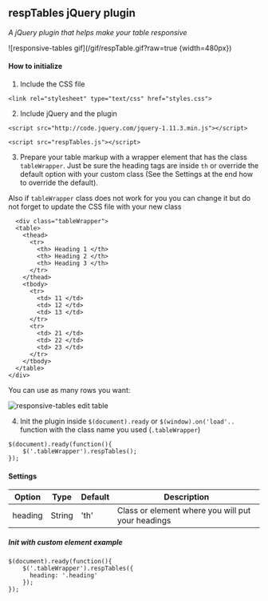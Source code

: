 respTables jQuery plugin
------------------------

_A jQuery plugin that helps make your table responsive_

![responsive-tables gif](/gif/respTable.gif?raw=true {width=480px})

#### How to initialize

1. Include the CSS file

  ```<link rel="stylesheet" type="text/css" href="styles.css">```

2. Include jQuery and the plugin

  ```<script src="http://code.jquery.com/jquery-1.11.3.min.js"></script>```

  ```<script src="respTables.js"></script>```

3. Prepare your table markup with a wrapper element that has the class ```tableWrapper```. Just be sure the heading tags are inside ```th``` or override the default option with your custom class (See the Settings at the end how to override the default).

  Also if ```tableWrapper``` class does not work for you you can change it but do not forget to update the CSS file with your new class

  ```
    <div class="tableWrapper">
    <table>
      <thead>
        <tr>
          <th> Heading 1 </th>
          <th> Heading 2 </th>
          <th> Heading 3 </th>
        </tr>
      </thead>
      <tbody>
        <tr>
          <td> 11 </td>
          <td> 12 </td>
          <td> 13 </td>
        </tr>
        <tr>
          <td> 21 </td>
          <td> 22 </td>
          <td> 23 </td>
        </tr>
      </tbody>
    </table>
  </div>
  ```
  You can use as many rows you want:

  ![responsive-tables edit table](/gif/addingTables.gif?raw=true)

4. Init the plugin inside ```$(document).ready``` or ```$(window).on('load'..```
  function with the class name you used (```.tableWrapper```)
  ```
  $(document).ready(function(){
      $('.tableWrapper').respTables();
  });
  ```

#### Settings
Option | Type | Default | Description
------ | ---- | ------- | -----------
heading | String | 'th' | Class or element where you will put your headings

##### Init with custom element example
```
$(document).ready(function(){
    $('.tableWrapper').respTables({
      heading: '.heading'
    });
});
```
